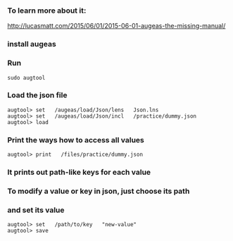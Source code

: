 ### To learn more about it:
http://lucasmatt.com/2015/06/01/2015-06-01-augeas-the-missing-manual/

### install augeas


### Run
```
sudo augtool
```


### Load the json file
```
augtool> set   /augeas/load/Json/lens   Json.lns
augtool> set   /augeas/load/Json/incl   /practice/dummy.json
augtool> load
```


### Print the ways how to access all values
```
augtool> print   /files/practice/dummy.json
```
### It prints out path-like keys for each value


### To modify a value or key in json, just choose its path
### and set its value
```
augtool> set   /path/to/key   "new-value"
augtool> save
```
